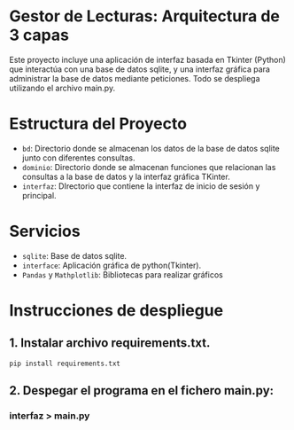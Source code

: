 # Gestor de Lecturas: Arquitectura de 3 capas
Este proyecto incluye una aplicación de interfaz basada en Tkinter (Python) que interactúa con una base de datos sqlite, y una interfaz gráfica para administrar la base de datos mediante peticiones. Todo se despliega utilizando el archivo main.py.

# Estructura del Proyecto
* ```bd```: Directorio donde se almacenan los datos de la base de datos sqlite junto con diferentes consultas.
* ```dominio```: Directorio donde se almacenan funciones que relacionan las consultas a la base de datos y la interfaz gráfica TKinter.
* ```interfaz```: DIrectorio que contiene la interfaz de inicio de sesión y principal.

# Servicios
* ```sqlite```: Base de datos sqlite.
* ```interface```: Aplicación gráfica de python(Tkinter).
* ```Pandas``` y ```Mathplotlib```: Bibliotecas para realizar gráficos

# Instrucciones de despliegue
## 1. Instalar archivo requirements.txt.
```
pip install requirements.txt
```

## 2. Despegar el programa en el fichero main.py: 
### interfaz > main.py




